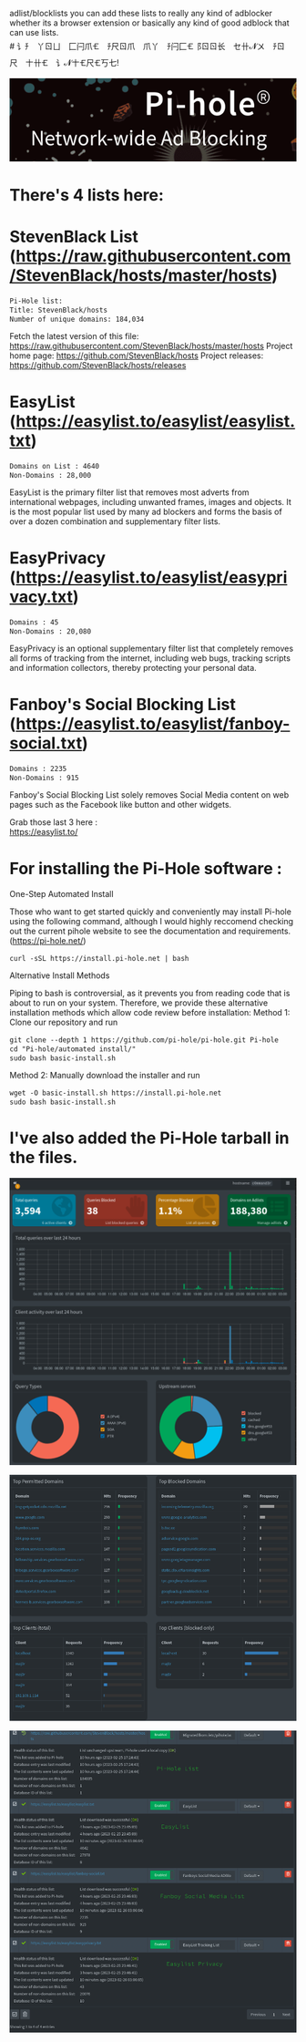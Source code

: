 
adlist/blocklists you can add these lists to really any kind of adblocker whether its a browser extension or basically any kind of good adblock that can use lists.  
    # 讠ﾁ 丫ㄖㄩ ⼕闩爪🝗 ﾁ尺ㄖ爪 爪丫 ﾁ闩⼕🝗⻏ㄖㄖ长 セ卄𝓝〤 ﾁㄖ尺 〸卄🝗 讠𝓝〸🝗尺🝗丂七!

![preview](pics/pi.png)

# There's 4 lists here:

# StevenBlack List (https://raw.githubusercontent.com/StevenBlack/hosts/master/hosts)
    Pi-Hole list:
    Title: StevenBlack/hosts
    Number of unique domains: 184,034

Fetch the latest version of this file: https://raw.githubusercontent.com/StevenBlack/hosts/master/hosts
Project home page: https://github.com/StevenBlack/hosts
Project releases: https://github.com/StevenBlack/hosts/releases

# EasyList (https://easylist.to/easylist/easylist.txt)
    Domains on List : 4640
    Non-Domains : 28,000

EasyList is the primary filter list that removes most adverts from international webpages, including unwanted frames, images and objects. It is the most popular list used by many ad blockers and forms the basis of over a dozen combination and supplementary filter lists.

# EasyPrivacy (https://easylist.to/easylist/easyprivacy.txt)
    
    Domains : 45
    Non-Domains : 20,080

EasyPrivacy is an optional supplementary filter list that completely removes all forms of tracking from the internet, including web bugs, tracking scripts and information collectors, thereby protecting your personal data.

# Fanboy's Social Blocking List (https://easylist.to/easylist/fanboy-social.txt)
    
    Domains : 2235
    Non-Domains : 915

Fanboy's Social Blocking List solely removes Social Media content on web pages such as the Facebook like button and other widgets.

Grab those last 3 here :     
    https://easylist.to/

# For installing the Pi-Hole software :

One-Step Automated Install

Those who want to get started quickly and conveniently may install Pi-hole using the following command, although I would highly reccomend checking out the 
current pihole website to see the documentation and requirements.  (https://pi-hole.net/)

    curl -sSL https://install.pi-hole.net | bash
    
Alternative Install Methods

Piping to bash is controversial, as it prevents you from reading code that is about to run on your system. Therefore, we provide these alternative installation methods which allow code review before installation:
Method 1: Clone our repository and run

    git clone --depth 1 https://github.com/pi-hole/pi-hole.git Pi-hole
    cd "Pi-hole/automated install/"
    sudo bash basic-install.sh

Method 2: Manually download the installer and run

    wget -O basic-install.sh https://install.pi-hole.net
    sudo bash basic-install.sh

# I've also added the Pi-Hole tarball in the files.

![preview](pics/pihole1.png)

![preview](pics/pihole2.png)

![preview](pics/pihole4.png)
